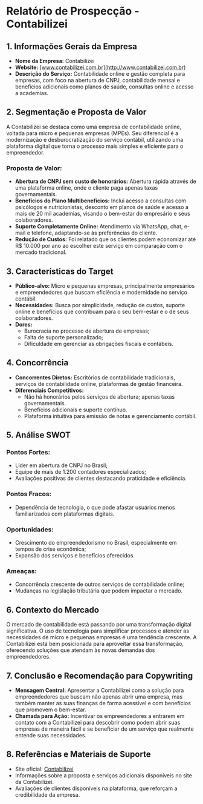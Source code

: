 # Relatório de Prospecção - Contabilizei

## 1. Informações Gerais da Empresa
- **Nome da Empresa:** Contabilizei
- **Website:** [www.contabilizei.com.br](http://www.contabilizei.com.br)
- **Descrição do Serviço:** Contabilidade online e gestão completa para empresas, com foco na abertura de CNPJ, contabilidade mensal e benefícios adicionais como planos de saúde, consultas online e acesso a academias.

## 2. Segmentação e Proposta de Valor
A Contabilizei se destaca como uma empresa de contabilidade online, voltada para micro e pequenas empresas (MPEs). Seu diferencial é a modernização e desburocratização do serviço contábil, utilizando uma plataforma digital que torna o processo mais simples e eficiente para o empreendedor.

### Proposta de Valor:
- **Abertura de CNPJ sem custo de honorários:** Abertura rápida através de uma plataforma online, onde o cliente paga apenas taxas governamentais.
- **Benefícios do Plano Multibenefícios:** Inclui acesso a consultas com psicólogos e nutricionistas, desconto em planos de saúde e acesso a mais de 20 mil academias, visando o bem-estar do empresário e seus colaboradores.
- **Suporte Completamente Online:** Atendimento via WhatsApp, chat, e-mail e telefone, adaptando-se às preferências do cliente.
- **Redução de Custos:** Foi relatado que os clientes podem economizar até R$ 10.000 por ano ao escolher este serviço em comparação com o mercado tradicional.

## 3. Características do Target
- **Público-alvo:** Micro e pequenas empresas, principalmente empresários e empreendedores que buscam eficiência e modernidade no serviço contábil.
- **Necessidades:** Busca por simplicidade, redução de custos, suporte online e benefícios que contribuam para o seu bem-estar e o de seus colaboradores.
- **Dores:** 
  - Burocracia no processo de abertura de empresas;
  - Falta de suporte personalizado;
  - Dificuldade em gerenciar as obrigações fiscais e contábeis.

## 4. Concorrência
- **Concorrentes Diretos:** Escritórios de contabilidade tradicionais, serviços de contabilidade online, plataformas de gestão financeira.
- **Diferenciais Competitivos:**
  - Não há honorários pelos serviços de abertura; apenas taxas governamentais.
  - Benefícios adicionais e suporte contínuo.
  - Plataforma intuitiva para emissão de notas e gerenciamento contábil.

## 5. Análise SWOT
### Pontos Fortes:
- Líder em abertura de CNPJ no Brasil;
- Equipe de mais de 1.200 contadores especializados;
- Avaliações positivas de clientes destacando praticidade e eficiência.

### Pontos Fracos:
- Dependência de tecnologia, o que pode afastar usuários menos familiarizados com plataformas digitais.

### Oportunidades:
- Crescimento do empreendedorismo no Brasil, especialmente em tempos de crise econômica;
- Expansão dos serviços e benefícios oferecidos.

### Ameaças:
- Concorrência crescente de outros serviços de contabilidade online;
- Mudanças na legislação tributária que podem impactar o mercado.

## 6. Contexto do Mercado
O mercado de contabilidade está passando por uma transformação digital significativa. O uso de tecnologia para simplificar processos e atender as necessidades de micro e pequenas empresas é uma tendência crescente. A Contabilizei está bem posicionada para aproveitar essa transformação, oferecendo soluções que atendam às novas demandas dos empreendedores.

## 7. Conclusão e Recomendação para Copywriting
- **Mensagem Central:** Apresentar a Contabilizei como a solução para empreendedores que buscam não apenas abrir uma empresa, mas também manter as suas finanças de forma acessível e com benefícios que promovem o bem-estar.
- **Chamada para Ação:** Incentivar os empreendedores a entrarem em contato com a Contabilizei para descobrir como podem abrir suas empresas de maneira fácil e se beneficiar de um serviço que realmente entende suas necessidades.

## 8. Referências e Materiais de Suporte
- Site oficial: [Contabilizei](http://www.contabilizei.com.br)
- Informações sobre a proposta e serviços adicionais disponíveis no site da Contabilizei.
- Avaliações de clientes disponíveis na plataforma, que reforçam a credibilidade da empresa.